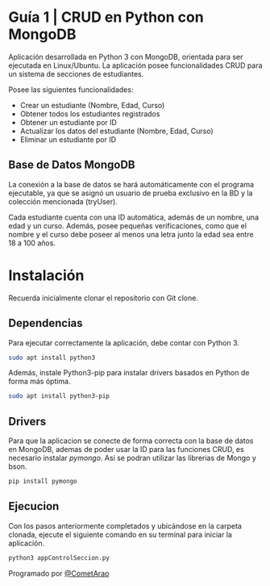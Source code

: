 # Guía 1 | CRUD en Python con MongoDB

Aplicación desarrollada en Python 3 con MongoDB, orientada para ser ejecutada en Linux/Ubuntu. La aplicación posee funcionalidades CRUD para un sistema de secciones de estudiantes.

Posee las siguientes funcionalidades:
- Crear un estudiante (Nombre, Edad, Curso)
- Obtener todos los estudiantes registrados
- Obtener un estudiante por ID
- Actualizar los datos del estudiante (Nombre, Edad, Curso)
- Eliminar un estudiante por ID

## Base de Datos MongoDB

La conexión a la base de datos se hará automáticamente con el programa ejecutable, ya que se asignó un usuario de prueba exclusivo en la BD y la colección mencionada (tryUser).

Cada estudiante cuenta con una ID automática, además de un nombre, una edad y un curso. Además, posee pequeñas verificaciones, como que el nombre y el curso debe poseer al menos una letra junto la edad sea entre 18 a 100 años.

# Instalación

Recuerda inicialmente clonar el repositorio con Git clone.

## Dependencias

Para ejecutar correctamente la aplicación, debe contar con Python 3.

```bash
sudo apt install python3
```
Además, instale Python3-pip para instalar drivers basados en Python de forma más óptima.

```bash
sudo apt install python3-pip
```

## Drivers

Para que la aplicacion se conecte de forma correcta con la base de datos en MongoDB, ademas de poder usar la ID para las funciones CRUD, es necesario instalar _pymongo_. Asi se podran utilizar las librerias de Mongo y bson.

```bash
pip install pymongo
```

## Ejecucion
Con los pasos anteriormente completados y ubicándose en la carpeta clonada, ejecute el siguiente comando en su terminal para iniciar la aplicación.

```bash
python3 appControlSeccion.py
```

Programado por [@CometArao](https://github.com/CometArao)
